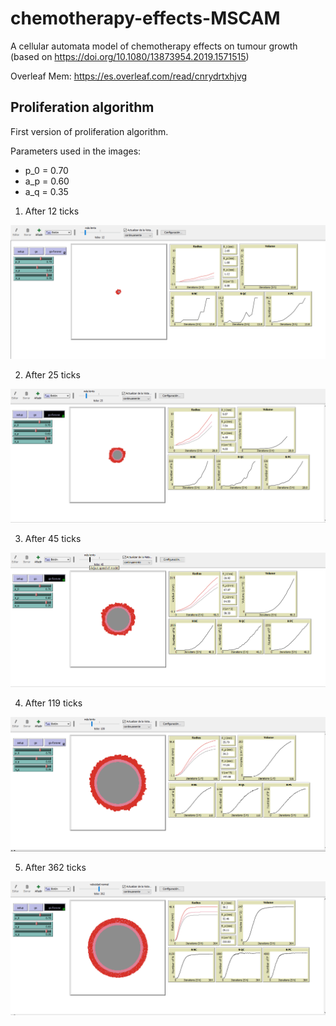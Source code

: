 # chemotherapy-effects-MSCAM
A cellular automata model of chemotherapy effects on tumour growth (based on https://doi.org/10.1080/13873954.2019.1571515)

Overleaf Mem: https://es.overleaf.com/read/cnrydrtxhjvg

## Proliferation algorithm

First version of proliferation algorithm.

Parameters used in the images:

* p_0 = 0.70
* a_p = 0.60
* a_q = 0.35

1. After 12 ticks

![12 ticks](./images/prolif_v1_1.png)

2. After 25 ticks

![25 ticks](./images/prolif_v1_2.png)

3. After 45 ticks

![45 ticks](./images/prolif_v1_3.png)

4. After 119 ticks

![119 ticks](./images/prolif_v1_4.png)

5. After 362 ticks

![362 ticks](./images/prolif_v1_5.png)

